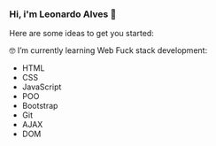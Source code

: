 ### Hi, i'm Leonardo Alves 👋


Here are some ideas to get you started:

🤓 I’m currently learning Web Fuck stack development:

- HTML
 - CSS
 - JavaScript
 - POO
 - Bootstrap
 - Git
 - AJAX
 - DOM

